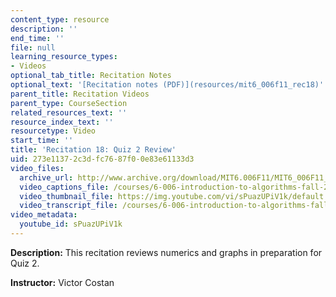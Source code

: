 ```yaml
---
content_type: resource
description: ''
end_time: ''
file: null
learning_resource_types:
- Videos
optional_tab_title: Recitation Notes
optional_text: '[Recitation notes (PDF)](resources/mit6_006f11_rec18)'
parent_title: Recitation Videos
parent_type: CourseSection
related_resources_text: ''
resource_index_text: ''
resourcetype: Video
start_time: ''
title: 'Recitation 18: Quiz 2 Review'
uid: 273e1137-2c3d-fc76-87f0-0e83e61133d3
video_files:
  archive_url: http://www.archive.org/download/MIT6.006F11/MIT6_006F11_rec18_300k.mp4
  video_captions_file: /courses/6-006-introduction-to-algorithms-fall-2011/5c3209a4bf145a4181c597a1ef482265_sPuazUPiV1k.vtt
  video_thumbnail_file: https://img.youtube.com/vi/sPuazUPiV1k/default.jpg
  video_transcript_file: /courses/6-006-introduction-to-algorithms-fall-2011/37d35e336c466413fef9bbb6ff1b6f3b_sPuazUPiV1k.pdf
video_metadata:
  youtube_id: sPuazUPiV1k
---
```


**Description:** This recitation reviews numerics and graphs in preparation for Quiz 2.

**Instructor:** Victor Costan